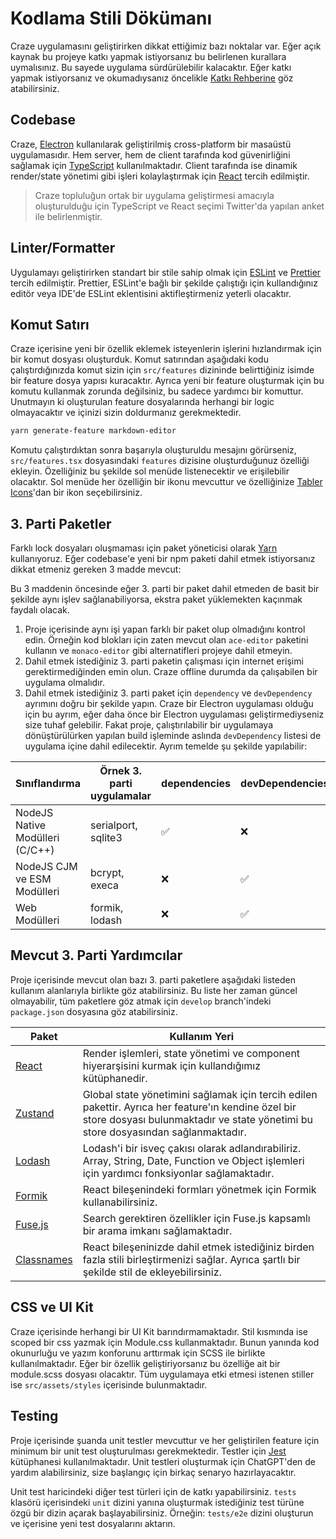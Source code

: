 # Kodlama Stili Dökümanı

Craze uygulamasını geliştirirken dikkat ettiğimiz bazı noktalar var. Eğer açık kaynak bu projeye katkı yapmak istiyorsanız bu belirlenen kurallara uymalısınız. Bu sayede uygulama sürdürülebilir kalacaktır. Eğer katkı yapmak istiyorsanız ve okumadıysanız öncelikle [Katkı Rehberine](/docs/CONTRIBUTING-tr.md) göz atabilirsiniz.

## Codebase
Craze, [Electron](https://www.electronjs.org/) kullanılarak geliştirilmiş cross-platform bir masaüstü uygulamasıdır. Hem server, hem de client tarafında kod güvenirliğini sağlamak için [TypeScript](https://www.typescriptlang.org/) kullanılmaktadır. Client tarafında ise dinamik render/state yönetimi gibi işleri kolaylaştırmak için [React](https://reactjs.org/) tercih edilmiştir.

> Craze topluluğun ortak bir uygulama geliştirmesi amacıyla oluşturulduğu için TypeScript ve React seçimi Twitter'da yapılan anket ile belirlenmiştir.

## Linter/Formatter
Uygulamayı geliştirirken standart bir stile sahip olmak için [ESLint](https://eslint.org/) ve [Prettier](https://prettier.io/) tercih edilmiştir. Prettier, ESLint'e bağlı bir şekilde çalıştığı için kullandığınız editör veya IDE'de ESLint eklentisini aktifleştirmeniz yeterli olacaktır.


## Komut Satırı
Craze içerisine yeni bir özellik eklemek isteyenlerin işlerini hızlandırmak için bir komut dosyası oluşturduk. Komut satırından aşağıdaki kodu çalıştırdığınızda komut sizin için `src/features` dizininde belirttiğiniz isimde bir feature dosya yapısı kuracaktır. Ayrıca yeni bir feature oluşturmak için bu komutu kullanmak zorunda değilsiniz, bu sadece yardımcı bir komuttur. Unutmayın ki oluşturulan feature dosyalarında herhangi bir logic olmayacaktır ve içinizi sizin doldurmanız gerekmektedir.

```sh
yarn generate-feature markdown-editor
```

Komutu çalıştırdıktan sonra başarıyla oluşturuldu mesajını görürseniz, `src/features.tsx` dosyasındaki `features` dizisine oluşturduğunuz özelliği ekleyin. Özelliğiniz bu şekilde sol menüde listenecektir ve erişilebilir olacaktır. Sol menüde her özelliğin bir ikonu mevcuttur ve özelliğinize [Tabler Icons](https://tabler-icons.io/)'dan bir ikon seçebilirsiniz.


## 3. Parti Paketler
Farklı lock dosyaları oluşmaması için paket yöneticisi olarak [Yarn](https://yarnpkg.com/) kullanıyoruz. Eğer codebase'e yeni bir npm paketi dahil etmek istiyorsanız dikkat etmeniz gereken 3 madde mevcut:

Bu 3 maddenin öncesinde eğer 3. parti bir paket dahil etmeden de basit bir şekilde aynı işlev sağlanabiliyorsa, ekstra paket yüklemekten kaçınmak faydalı olacak.

1. Proje içerisinde aynı işi yapan farklı bir paket olup olmadığını kontrol edin. Örneğin kod blokları için zaten mevcut olan `ace-editor` paketini kullanın ve `monaco-editor` gibi alternatifleri projeye dahil etmeyin.
2. Dahil etmek istediğiniz 3. parti paketin çalışması için internet erişimi gerektirmediğinden emin olun. Craze offline durumda da çalışabilen bir uygulama olmalıdır.
3. Dahil etmek istediğiniz 3. parti paket için `dependency` ve `devDependency` ayrımını doğru bir şekilde yapın. Craze bir Electron uygulaması olduğu için bu ayrım, eğer daha önce bir Electron uygulaması geliştirmediyseniz size tuhaf gelebilir. Fakat proje, çalıştırılabilir bir uygulamaya dönüştürülürken yapılan build işleminde aslında `devDependency` listesi de uygulama içine dahil edilecektir. Ayrım temelde şu şekilde yapılabilir:


| Sınıflandırma | Örnek 3. parti uygulamalar | dependencies | devDependencies |
|--|--|--|--|
| NodeJS Native Modülleri (C/C++) | serialport, sqlite3 | ✅ | ❌ |
| NodeJS CJM ve ESM Modülleri | bcrypt, execa | ❌ | ✅ |
| Web Modülleri | formik, lodash | ❌ | ✅ |


## Mevcut 3. Parti Yardımcılar

Proje içerisinde mevcut olan bazı 3. parti paketlere aşağıdaki listeden kullanım alanlarıyla birlikte göz atabilirsiniz. Bu liste her zaman güncel olmayabilir, tüm paketlere göz atmak için `develop` branch'indeki `package.json` dosyasına göz atabilirsiniz.

| Paket | Kullanım Yeri |
|--|--|
| [React](https://reactjs.org/) | Render işlemleri, state yönetimi ve component hiyerarşisini kurmak için kullandığımız kütüphanedir. |
| [Zustand](https://github.com/pmndrs/zustand) | Global state yönetimini sağlamak için tercih edilen pakettir. Ayrıca her feature'ın kendine özel bir store dosyası bulunmaktadır ve state yönetimi bu store dosyasından sağlanmaktadır. |
| [Lodash](https://lodash.com/docs/) | Lodash'i bir isveç çakısı olarak adlandırabiliriz. Array, String, Date, Function ve Object işlemleri için yardımcı fonksiyonlar sağlamaktadır. |
| [Formik](https://formik.org/docs/overview) | React bileşenindeki formları yönetmek için Formik kullanabilirsiniz. |
| [Fuse.js](https://fusejs.io/) | Search gerektiren özellikler için Fuse.js kapsamlı bir arama imkanı sağlamaktadır. |
| [Classnames](https://www.npmjs.com/package/classnames) | React bileşeninizde dahil etmek istediğiniz birden fazla stili birleştirmenizi sağlar. Ayrıca şartlı bir şekilde stil de ekleyebilirsiniz. |


## CSS ve UI Kit
Craze içerisinde herhangi bir UI Kit barındırmamaktadır. Stil kısmında ise scoped bir css yazmak için Module.css kullanmaktadır. Bunun yanında kod okunurluğu ve yazım konforunu arttırmak için SCSS ile birlikte kullanılmaktadır. Eğer bir özellik geliştiriyorsanız bu özelliğe ait bir module.scss dosyası olacaktır. Tüm uygulamaya etki etmesi istenen stiller ise `src/assets/styles` içerisinde bulunmaktadır.


## Testing
Proje içerisinde şuanda unit testler mevcuttur ve her geliştirilen feature için minimum bir unit test oluşturulması gerekmektedir. Testler için [Jest](https://jestjs.io/) kütüphanesi kullanılmaktadır. Unit testleri oluşturmak için ChatGPT'den de yardım alabilirsiniz, size başlangıç için birkaç senaryo hazırlayacaktır.

Unit test haricindeki diğer test türleri için de katkı yapabilirsiniz. `tests` klasörü içerisindeki `unit` dizini yanına oluşturmak istediğiniz test türüne özgü bir dizin açarak başlayabilirsiniz. Örneğin: `tests/e2e` dizini oluşturun ve içerisine yeni test dosyalarını aktarın.
